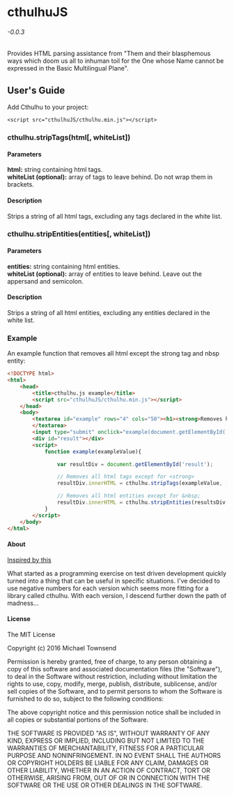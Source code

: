 # cthulhuJS
###### -0.0.3
Provides HTML parsing assistance from "Them and their blasphemous ways which doom us all to inhuman toil for the One whose Name cannot be expressed in the Basic Multilingual Plane".

## User's Guide
Add Cthulhu to your project:
```
<script src="cthulhuJS/cthulhu.min.js"></script>
```
### cthulhu.stripTags(html[, whiteList])
#### Parameters
**html:**
    string containing html tags.<br />
**whiteList (optional):**
    array of tags to leave behind.  Do not wrap them in brackets.<br />
#### Description
Strips a string of all html tags, excluding any tags declared in the white list.
### cthulhu.stripEntities(entities[, whiteList])
#### Parameters
**entities:**
	string containing html entities.<br />
**whiteList (optional):**
	array of entities to leave behind.  Leave out the appersand and semicolon.
#### Description
Strips a string of all html entities, excluding any entities declared in the white list.
### Example
An example function that removes all html except the strong tag and nbsp entity:
``` html
<!DOCTYPE html>
<html>
	<head>
		<title>cthulhu.js example</title>
		<script src="cthulhuJS/cthulhu.min.js"></script>
	</head>
	<body>
		<textarea id="example" rows="4" cols="50"><h1><strong>Removes h1 but not strong!</strong></h1>
		</textarea>
		<input type="submit" onclick="example(document.getElementById('example').value);">
		<div id="result"></div>
		<script>
			function example(exampleValue){

				var resultDiv = document.getElementById('result');

				// Removes all html tags except for <strong>
				resultDiv.innerHTML = cthulhu.stripTags(exampleValue, ['strong']); 

				// Removes all html entities except for &nbsp;
				resultDiv.innerHTML = cthulhu.stripEntities(resultsDiv.innerHTML, ['nbsp']);
			}
		</script>
	</body>
</html>
```
#### About
[Inspired by this](http://stackoverflow.com/questions/1732348/regex-match-open-tags-except-xhtml-self-contained-tags)<br />

What started as a programming exercise on test driven development quickly turned into a thing that can be useful in specific situations.  I've decided to use negative numbers for each version which seems more fitting for a library called cthulhu.  With each version, I descend further down the path of madness...

#### License
The MIT License

Copyright (c) 2016 Michael Townsend

Permission is hereby granted, free of charge, to any person obtaining a copy
of this software and associated documentation files (the "Software"), to deal
in the Software without restriction, including without limitation the rights
to use, copy, modify, merge, publish, distribute, sublicense, and/or sell
copies of the Software, and to permit persons to whom the Software is
furnished to do so, subject to the following conditions:

The above copyright notice and this permission notice shall be included in
all copies or substantial portions of the Software.

THE SOFTWARE IS PROVIDED "AS IS", WITHOUT WARRANTY OF ANY KIND, EXPRESS OR
IMPLIED, INCLUDING BUT NOT LIMITED TO THE WARRANTIES OF MERCHANTABILITY,
FITNESS FOR A PARTICULAR PURPOSE AND NONINFRINGEMENT. IN NO EVENT SHALL THE
AUTHORS OR COPYRIGHT HOLDERS BE LIABLE FOR ANY CLAIM, DAMAGES OR OTHER
LIABILITY, WHETHER IN AN ACTION OF CONTRACT, TORT OR OTHERWISE, ARISING FROM,
OUT OF OR IN CONNECTION WITH THE SOFTWARE OR THE USE OR OTHER DEALINGS IN
THE SOFTWARE.
